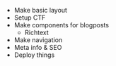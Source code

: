 - Make basic layout
- Setup CTF
- Make components for blogposts
  - Richtext
- Make navigation
- Meta info & SEO
- Deploy things
